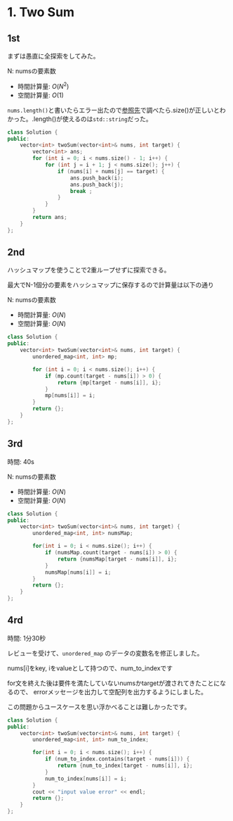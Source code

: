 # 1. Two Sum

## 1st

まずは愚直に全探索をしてみた。

N: numsの要素数
- 時間計算量: $O(N^2)$
- 空間計算量: $O(1)$

`nums.length()`と書いたらエラー出たので[参照先](https://en.cppreference.com/w/cpp/container/vector)で調べたら.size()が正しいとわかった。.length()が使えるのは`std::string`だった。

```cpp
class Solution {
public:
    vector<int> twoSum(vector<int>& nums, int target) {
        vector<int> ans;
        for (int i = 0; i < nums.size() - 1; i++) {
            for (int j = i + 1; j < nums.size(); j++) {
                if (nums[i] + nums[j] == target) {
                    ans.push_back(i);
                    ans.push_back(j);
                    break ;
                }
            }
        }
        return ans;
    }
};
```

## 2nd

ハッシュマップを使うことで2重ループせずに探索できる。

最大でN-1個分の要素をハッシュマップに保存するので計算量は以下の通り

N: numsの要素数
- 時間計算量: $O(N)$
- 空間計算量: $O(N)$

```cpp
class Solution {
public:
    vector<int> twoSum(vector<int>& nums, int target) {
        unordered_map<int, int> mp;

        for (int i = 0; i < nums.size(); i++) {
            if (mp.count(target - nums[i]) > 0) {
                return {mp[target - nums[i]], i};
            }
            mp[nums[i]] = i;
        }
        return {};
    }
};
```

## 3rd

時間: 40s

N: numsの要素数
- 時間計算量: $O(N)$
- 空間計算量: $O(N)$

```cpp
class Solution {
public:
    vector<int> twoSum(vector<int>& nums, int target) {
        unordered_map<int, int> numsMap;

        for(int i = 0; i < nums.size(); i++) {
            if (numsMap.count(target - nums[i]) > 0) {
                return {numsMap[target - nums[i]], i};
            }
            numsMap[nums[i]] = i;
        }
        return {};
    }
};
```

## 4rd

時間: 1分30秒

レビューを受けて、`unordered_map` のデータの変数名を修正しました。

nums[i]をkey, iをvalueとして持つので、num_to_indexです

for文を終えた後は要件を満たしていないnumsかtargetが渡されてきたことになるので、
errorメッセージを出力して空配列を出力するようにしました。

この問題からユースケースを思い浮かべることは難しかったです。

```cpp
class Solution {
public:
    vector<int> twoSum(vector<int>& nums, int target) {
        unordered_map<int, int> num_to_index;

        for(int i = 0; i < nums.size(); i++) {
            if (num_to_index.contains(target - nums[i])) {
                return {num_to_index[target - nums[i]], i};
            }
            num_to_index[nums[i]] = i;
        }
        cout << "input value error" << endl;
        return {};
    }
};
```
